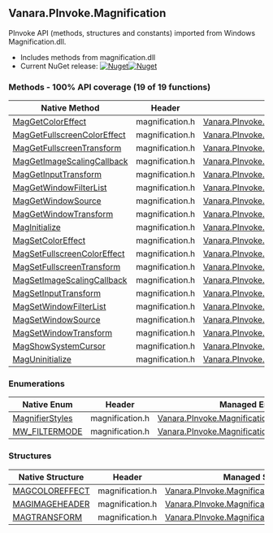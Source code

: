 ## Vanara.PInvoke.Magnification  
PInvoke API (methods, structures and constants) imported from Windows Magnification.dll.

- Includes methods from magnification.dll  
- Current NuGet release: [![Nuget](https://img.shields.io/nuget/v/Vanara.PInvoke.Magnification?logo=nuget&style=flat-square)![Nuget](https://img.shields.io/nuget/dt/Vanara.PInvoke.Magnification?label=%20&style=flat-square)](https://www.nuget.org/packages/Vanara.PInvoke.Magnification)  
### Methods - 100% API coverage (19 of 19 functions)  
Native Method | Header | Managed Method  
--- | --- | ---  
[MagGetColorEffect](https://www.google.com/search?num=5&q=MagGetColorEffect+site%3Alearn.microsoft.com) | magnification.h | [Vanara.PInvoke.Magnification.MagGetColorEffect](https://github.com/dahall/Vanara/search?l=C%23&q=MagGetColorEffect)  
[MagGetFullscreenColorEffect](https://www.google.com/search?num=5&q=MagGetFullscreenColorEffect+site%3Alearn.microsoft.com) | magnification.h | [Vanara.PInvoke.Magnification.MagGetFullscreenColorEffect](https://github.com/dahall/Vanara/search?l=C%23&q=MagGetFullscreenColorEffect)  
[MagGetFullscreenTransform](https://www.google.com/search?num=5&q=MagGetFullscreenTransform+site%3Alearn.microsoft.com) | magnification.h | [Vanara.PInvoke.Magnification.MagGetFullscreenTransform](https://github.com/dahall/Vanara/search?l=C%23&q=MagGetFullscreenTransform)  
[MagGetImageScalingCallback](https://www.google.com/search?num=5&q=MagGetImageScalingCallback+site%3Alearn.microsoft.com) | magnification.h | [Vanara.PInvoke.Magnification.MagGetImageScalingCallback](https://github.com/dahall/Vanara/search?l=C%23&q=MagGetImageScalingCallback)  
[MagGetInputTransform](https://www.google.com/search?num=5&q=MagGetInputTransform+site%3Alearn.microsoft.com) | magnification.h | [Vanara.PInvoke.Magnification.MagGetInputTransform](https://github.com/dahall/Vanara/search?l=C%23&q=MagGetInputTransform)  
[MagGetWindowFilterList](https://www.google.com/search?num=5&q=MagGetWindowFilterList+site%3Alearn.microsoft.com) | magnification.h | [Vanara.PInvoke.Magnification.MagGetWindowFilterList](https://github.com/dahall/Vanara/search?l=C%23&q=MagGetWindowFilterList)  
[MagGetWindowSource](https://www.google.com/search?num=5&q=MagGetWindowSource+site%3Alearn.microsoft.com) | magnification.h | [Vanara.PInvoke.Magnification.MagGetWindowSource](https://github.com/dahall/Vanara/search?l=C%23&q=MagGetWindowSource)  
[MagGetWindowTransform](https://www.google.com/search?num=5&q=MagGetWindowTransform+site%3Alearn.microsoft.com) | magnification.h | [Vanara.PInvoke.Magnification.MagGetWindowTransform](https://github.com/dahall/Vanara/search?l=C%23&q=MagGetWindowTransform)  
[MagInitialize](https://www.google.com/search?num=5&q=MagInitialize+site%3Alearn.microsoft.com) | magnification.h | [Vanara.PInvoke.Magnification.MagInitialize](https://github.com/dahall/Vanara/search?l=C%23&q=MagInitialize)  
[MagSetColorEffect](https://www.google.com/search?num=5&q=MagSetColorEffect+site%3Alearn.microsoft.com) | magnification.h | [Vanara.PInvoke.Magnification.MagSetColorEffect](https://github.com/dahall/Vanara/search?l=C%23&q=MagSetColorEffect)  
[MagSetFullscreenColorEffect](https://www.google.com/search?num=5&q=MagSetFullscreenColorEffect+site%3Alearn.microsoft.com) | magnification.h | [Vanara.PInvoke.Magnification.MagSetFullscreenColorEffect](https://github.com/dahall/Vanara/search?l=C%23&q=MagSetFullscreenColorEffect)  
[MagSetFullscreenTransform](https://www.google.com/search?num=5&q=MagSetFullscreenTransform+site%3Alearn.microsoft.com) | magnification.h | [Vanara.PInvoke.Magnification.MagSetFullscreenTransform](https://github.com/dahall/Vanara/search?l=C%23&q=MagSetFullscreenTransform)  
[MagSetImageScalingCallback](https://www.google.com/search?num=5&q=MagSetImageScalingCallback+site%3Alearn.microsoft.com) | magnification.h | [Vanara.PInvoke.Magnification.MagSetImageScalingCallback](https://github.com/dahall/Vanara/search?l=C%23&q=MagSetImageScalingCallback)  
[MagSetInputTransform](https://www.google.com/search?num=5&q=MagSetInputTransform+site%3Alearn.microsoft.com) | magnification.h | [Vanara.PInvoke.Magnification.MagSetInputTransform](https://github.com/dahall/Vanara/search?l=C%23&q=MagSetInputTransform)  
[MagSetWindowFilterList](https://www.google.com/search?num=5&q=MagSetWindowFilterList+site%3Alearn.microsoft.com) | magnification.h | [Vanara.PInvoke.Magnification.MagSetWindowFilterList](https://github.com/dahall/Vanara/search?l=C%23&q=MagSetWindowFilterList)  
[MagSetWindowSource](https://www.google.com/search?num=5&q=MagSetWindowSource+site%3Alearn.microsoft.com) | magnification.h | [Vanara.PInvoke.Magnification.MagSetWindowSource](https://github.com/dahall/Vanara/search?l=C%23&q=MagSetWindowSource)  
[MagSetWindowTransform](https://www.google.com/search?num=5&q=MagSetWindowTransform+site%3Alearn.microsoft.com) | magnification.h | [Vanara.PInvoke.Magnification.MagSetWindowTransform](https://github.com/dahall/Vanara/search?l=C%23&q=MagSetWindowTransform)  
[MagShowSystemCursor](https://www.google.com/search?num=5&q=MagShowSystemCursor+site%3Alearn.microsoft.com) | magnification.h | [Vanara.PInvoke.Magnification.MagShowSystemCursor](https://github.com/dahall/Vanara/search?l=C%23&q=MagShowSystemCursor)  
[MagUninitialize](https://www.google.com/search?num=5&q=MagUninitialize+site%3Alearn.microsoft.com) | magnification.h | [Vanara.PInvoke.Magnification.MagUninitialize](https://github.com/dahall/Vanara/search?l=C%23&q=MagUninitialize)  
### Enumerations  
Native Enum | Header | Managed Enum  
--- | --- | ---  
[MagnifierStyles](https://www.google.com/search?num=5&q=MagnifierStyles+site%3Alearn.microsoft.com) | magnification.h | [Vanara.PInvoke.Magnification.MagnifierStyles](https://github.com/dahall/Vanara/search?l=C%23&q=MagnifierStyles)  
[MW_FILTERMODE](https://www.google.com/search?num=5&q=MW_FILTERMODE+site%3Alearn.microsoft.com) | magnification.h | [Vanara.PInvoke.Magnification.MW_FILTERMODE](https://github.com/dahall/Vanara/search?l=C%23&q=MW_FILTERMODE)  
### Structures  
Native Structure | Header | Managed Structure  
--- | --- | ---  
[MAGCOLOREFFECT](https://www.google.com/search?num=5&q=MAGCOLOREFFECT+site%3Alearn.microsoft.com) | magnification.h | [Vanara.PInvoke.Magnification.MAGCOLOREFFECT](https://github.com/dahall/Vanara/search?l=C%23&q=MAGCOLOREFFECT)  
[MAGIMAGEHEADER](https://www.google.com/search?num=5&q=MAGIMAGEHEADER+site%3Alearn.microsoft.com) | magnification.h | [Vanara.PInvoke.Magnification.MAGIMAGEHEADER](https://github.com/dahall/Vanara/search?l=C%23&q=MAGIMAGEHEADER)  
[MAGTRANSFORM](https://www.google.com/search?num=5&q=MAGTRANSFORM+site%3Alearn.microsoft.com) | magnification.h | [Vanara.PInvoke.Magnification.MAGTRANSFORM](https://github.com/dahall/Vanara/search?l=C%23&q=MAGTRANSFORM)  
